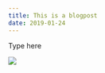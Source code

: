 ```yaml
---
title: This is a blogpost
date: 2019-01-24
---
```

Type here

![](https://bureaubolster.s3-eu-west-1.amazonaws.com/Photo-2019-01-24-09-38.jpeg)